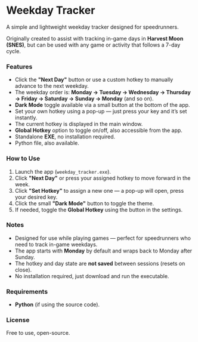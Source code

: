 # Weekday Tracker

A simple and lightweight weekday tracker designed for speedrunners.

Originally created to assist with tracking in-game days in **Harvest Moon (SNES)**, but can be used with any game or activity that follows a 7-day cycle.

### Features
- Click the **"Next Day"** button or use a custom hotkey to manually advance to the next weekday.
- The weekday order is: **Monday → Tuesday → Wednesday → Thursday → Friday → Saturday → Sunday → Monday** (and so on).
- **Dark Mode** toggle available via a small button at the bottom of the app.
- Set your own hotkey using a pop-up — just press your key and it’s set instantly.
- The current hotkey is displayed in the main window.
- **Global Hotkey** option to toggle on/off, also accessible from the app.
- Standalone **EXE**, no installation required.
- Python file, also available.

### How to Use
1. Launch the app (`weekday_tracker.exe`).
2. Click **"Next Day"** or press your assigned hotkey to move forward in the week.
3. Click **"Set Hotkey"** to assign a new one — a pop-up will open, press your desired key.
4. Click the small **"Dark Mode"** button to toggle the theme.
5. If needed, toggle the **Global Hotkey** using the button in the settings.

### Notes
- Designed for use while playing games — perfect for speedrunners who need to track in-game weekdays.
- The app starts with **Monday** by default and wraps back to Monday after Sunday.
- The hotkey and day state are **not saved** between sessions (resets on close).
- No installation required, just download and run the executable.

### Requirements
- **Python** (if using the source code).

### License
Free to use, open-source.
